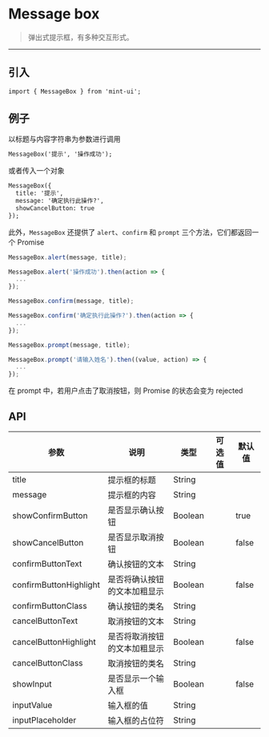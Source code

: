 # Message box

> 弹出式提示框，有多种交互形式。

-------------
## 引入

```html
import { MessageBox } from 'mint-ui';
```

## 例子

以标题与内容字符串为参数进行调用

```html
MessageBox('提示', '操作成功');
```

或者传入一个对象

```html
MessageBox({
  title: '提示',
  message: '确定执行此操作?',
  showCancelButton: true
});
```

此外，`MessageBox` 还提供了 `alert`、`confirm` 和 `prompt` 三个方法，它们都返回一个 Promise
```javascript
MessageBox.alert(message, title);
```
```javascript
MessageBox.alert('操作成功').then(action => {
  ...
});
```
```javascript
MessageBox.confirm(message, title);
```
```javascript
MessageBox.confirm('确定执行此操作?').then(action => {
  ...
});
```
```javascript
MessageBox.prompt(message, title);
```
```javascript
MessageBox.prompt('请输入姓名').then((value, action) => {
  ...
});
```
在 prompt 中，若用户点击了取消按钮，则 Promise 的状态会变为 rejected

## API
| 参数 | 说明 | 类型 | 可选值 | 默认值 |
|------|-------|---------|-------|--------|
| title | 提示框的标题 | String | | |
| message | 提示框的内容 | String | | |
| showConfirmButton | 是否显示确认按钮 | Boolean | | true |
| showCancelButton | 是否显示取消按钮 | Boolean | | false |
| confirmButtonText | 确认按钮的文本 | String | | |
| confirmButtonHighlight | 是否将确认按钮的文本加粗显示 | Boolean | | false |
| confirmButtonClass | 确认按钮的类名 | String | | |
| cancelButtonText | 取消按钮的文本 | String | | |
| cancelButtonHighlight | 是否将取消按钮的文本加粗显示 | Boolean | | false |
| cancelButtonClass | 取消按钮的类名 | String | | |
| showInput | 是否显示一个输入框 | Boolean | | false |
| inputValue | 输入框的值 | String | | |
| inputPlaceholder | 输入框的占位符 | String | | |
